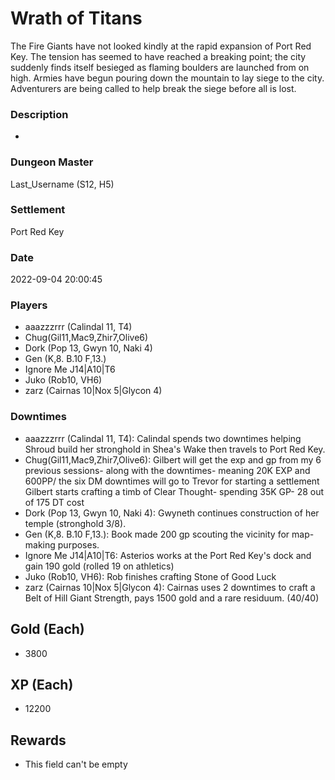 # Wrath of Titans
The Fire Giants have not looked kindly at the rapid expansion of Port Red Key. The tension has seemed to have reached a breaking point; the city suddenly finds itself besieged as flaming boulders are launched from on high. Armies have begun pouring down the mountain to lay siege to the city. Adventurers are being called to help break the siege before all is lost.
### Description
-
### Dungeon Master
Last_Username (S12, H5)
### Settlement
Port Red Key
### Date
2022-09-04 20:00:45
### Players
* aaazzzrrr (Calindal 11, T4)
* Chug(Gil11,Mac9,Zhir7,Olive6)
* Dork (Pop 13, Gwyn 10, Naki 4)
* Gen (K,8. B.10 F,13.)
* Ignore Me J14|A10|T6
* Juko (Rob10, VH6)
* zarz (Cairnas 10|Nox 5|Glycon 4)
### Downtimes
* aaazzzrrr (Calindal 11, T4): Calindal spends two downtimes helping Shroud build her stronghold in Shea's Wake then travels to Port Red Key.
* Chug(Gil11,Mac9,Zhir7,Olive6): Gilbert will get the exp and gp from my 6 previous sessions- along with the downtimes- meaning 20K EXP and 600PP/ the six DM downtimes will go to Trevor for starting a settlement Gilbert starts crafting a timb of Clear Thought- spending 35K GP- 28 out of 175 DT cost
* Dork (Pop 13, Gwyn 10, Naki 4): Gwyneth continues construction of her temple (stronghold 3/8).
* Gen (K,8. B.10 F,13.): Book made 200 gp scouting the vicinity for map-making purposes.
* Ignore Me J14|A10|T6: Asterios works at the Port Red Key's dock and gain 190 gold (rolled 19 on athletics)
* Juko (Rob10, VH6): Rob finishes crafting Stone of Good Luck
* zarz (Cairnas 10|Nox 5|Glycon 4): Cairnas uses 2 downtimes to craft a Belt of Hill Giant Strength, pays 1500 gold and a rare residuum. (40/40)
## Gold (Each)
* 3800
## XP (Each)
* 12200
## Rewards
* This field can't be empty